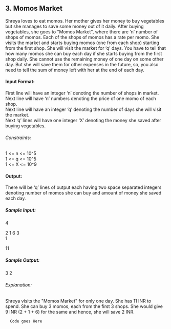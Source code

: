 ## 3. Momos Market

Shreya loves to eat momos. Her mother gives her money to buy vegetables but she manages to save some money out of it daily. After buying vegetables, she goes to "Momos Market", where there are ‘n’ number of shops of momos. Each of the shops of momos has a rate per momo. She visits the market and starts buying momos (one from each shop) starting from the first shop. She will visit the market for ‘q’ days. You have to tell that how many momos she can buy each day if she starts buying from the first shop daily. She cannot use the remaining money of one day on some other day. But she will save them for other expenses in the future, so, you also need to tell the sum of money left with her at the end of each day.          

#### Input Format:     
First line will have an integer ‘n’ denoting the number of shops in market.    
Next line will have ‘n’ numbers denoting the price of one momo of each shop.    
Next line will have an integer ‘q’ denoting the number of days she will visit the market.    
Next ‘q’ lines will have one integer ‘X’ denoting the money she saved after buying vegetables.    
###### Constraints:    
1 <= n <= 10^5    
1 <= q <= 10^5    
1 <= X <= 10^9   
#### Output:    
There will be ‘q’ lines of output each having two space separated integers denoting number of momos she can buy and amount of money she saved each day.     
##### Sample Input:     
4   

2 1 6 3    
1  

11    
##### Sample Output:
3 2      
###### Explanation:       
Shreya visits the "Momos Market" for only one day. She has 11 INR to spend. She can buy 3 momos, each from the first 3 shops. 
She would give 9 INR (2 + 1 + 6) for the same and hence, she will save 2 INR.        




````
  Code goes Here
````
